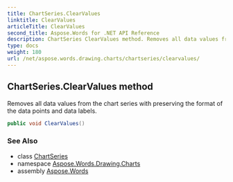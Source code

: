 ```yaml
---
title: ChartSeries.ClearValues
linktitle: ClearValues
articleTitle: ClearValues
second_title: Aspose.Words for .NET API Reference
description: ChartSeries ClearValues method. Removes all data values from the chart series with preserving the format of the data points and data labels in C#.
type: docs
weight: 180
url: /net/aspose.words.drawing.charts/chartseries/clearvalues/
---
```

## ChartSeries.ClearValues method

Removes all data values from the chart series with preserving the format of the data points and data labels.

```csharp
public void ClearValues()
```

### See Also

* class [ChartSeries](../)
* namespace [Aspose.Words.Drawing.Charts](../../chartseries/)
* assembly [Aspose.Words](../../../)
